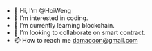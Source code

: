 - 👋 Hi, I’m @HoiWeng
- 👀 I’m interested in coding.
- 🌱 I’m currently learning blockchain.
- 💞️ I’m looking to collaborate on smart contract.
- 📫 How to reach me damacoon@gmail.com

<!---
HoiWeng/HoiWeng is a ✨ special ✨ repository because its `README.md` (this file) appears on your GitHub profile.
You can click the Preview link to take a look at your changes.
--->
